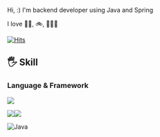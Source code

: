 


Hi, :) I'm backend developer using Java and Spring 

I love 🏊‍♂️, 🚲, 🏋🏻‍♂️



[![Hits](https://hits.seeyoufarm.com/api/count/incr/badge.svg?url=https%3A%2F%2Fgithub.com%2Fhrllk%2F&count_bg=%23D4E7F0&title_bg=%2378BBD8&icon=&icon_color=%23B8B8B8&title=hits&edge_flat=false)](https://hits.seeyoufarm.com)

## 🖐  Skill 


### Language & Framework

<img src="https://img.shields.io/badge/Spring-6DB33F?style=flat-square&logo=Spring&logoColor=white"/><br>
<div class="row">
<img src="https://img.shields.io/badge/Java-007396?style=flat-square&logo=Java&logoColor=white"/><img src="https://img.shields.io/badge/JavaScript-F7DF1E?style=flat-square&logo=JavaScript&logoColor=white"/>
</div>

![Java](https://img.shields.io/badge/Java-007396.svg?&style=for-the-badge&logo=Java&logoColor=white)
